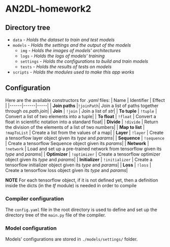 # AN2DL-homework2

## Directory tree
- `data` - *Holds the dataset to train and test models*
- `models` - *Holds the settings and the output of the models*
  - `img` - *Holds the images of models' architectures*
  - `logs` - *Holds the logs of models' training*
  - `settings` - *Holds the configurations to build and train models*
  - `tests` - *Holds the results of tests on models*
- `scripts` - *Holds the modules used to make this app works*

## Configuration
Here are the available constructors for *.yaml* files:
| Name | Identifier | Effect |
|------|------|-----|
| **Join paths** |`!joinPath`| Join a list of paths together through _os.path.join_|
| **Join** | `!join` | Join a list of _str_|
| **To tuple** | `!tuple` | Convert a list of two elements into a tuple|
| **To float** | `!float` | Convert a float in scientific notation into a standard float|
| **Divide** | `!divide` | Return the division of the elements of a list of two numbers|
| **Map to list** | `!mapToList` | Create a list from the values of a map|
| **Layer** | `!layer` | Create a tensorflow layer object given its _type_ and _params_|
| **Sequence** | `!sequence` | Create a tensorflow Sequence object given its _params_|
| **Network** | `!network` | Load and set up a pre-trained network from tensorflow given its _type_ and _params_|
| **Optimizer** | `!optimizer` | Create a tensorflow optimizer object given its _type_ and _params_|
| **Initializer** | `!initializer` | Create a tensorflow initializer object given its _type_ and _params_|
| **Loss** | `!loss` | Create a tensorflow loss object given its _type_ and _params_|

**NOTE** 
For each tensorflow object, if it is not defined yet, then a definition inside the dicts (in the _tf_ module) 
is needed in order to compile


### Compiler configuration
The `config.yaml` file in the root directory is used to define and set up the directory tree of the 
`main.py` file of the compiler.

### Model configuration
Models' configurations are stored in `./models/settings/` folder.
